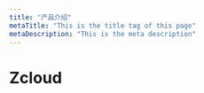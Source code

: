 ```yaml
---
title: "产品介绍"
metaTitle: "This is the title tag of this page"
metaDescription: "This is the meta description"
---
```


# Zcloud
